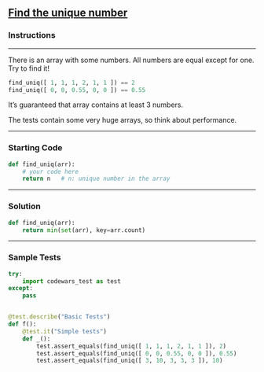 ## [Find the unique number](https://www.codewars.com/kata/585d7d5adb20cf33cb000235)

### Instructions

---

There is an array with some numbers. All numbers are equal except for one. Try to find it!
```python
find_uniq([ 1, 1, 1, 2, 1, 1 ]) == 2
find_uniq([ 0, 0, 0.55, 0, 0 ]) == 0.55
```
It’s guaranteed that array contains at least 3 numbers.

The tests contain some very huge arrays, so think about performance.

---

### Starting Code


```python
def find_uniq(arr):
    # your code here
    return n   # n: unique number in the array
```

---

### Solution


```python
def find_uniq(arr):
    return min(set(arr), key=arr.count)
```

---

### Sample Tests

```python
try:
    import codewars_test as test
except:
    pass


@test.describe("Basic Tests")
def f():
    @test.it("Simple tests")
    def _():
        test.assert_equals(find_uniq([ 1, 1, 1, 2, 1, 1 ]), 2)
        test.assert_equals(find_uniq([ 0, 0, 0.55, 0, 0 ]), 0.55)
        test.assert_equals(find_uniq([ 3, 10, 3, 3, 3 ]), 10)
```
